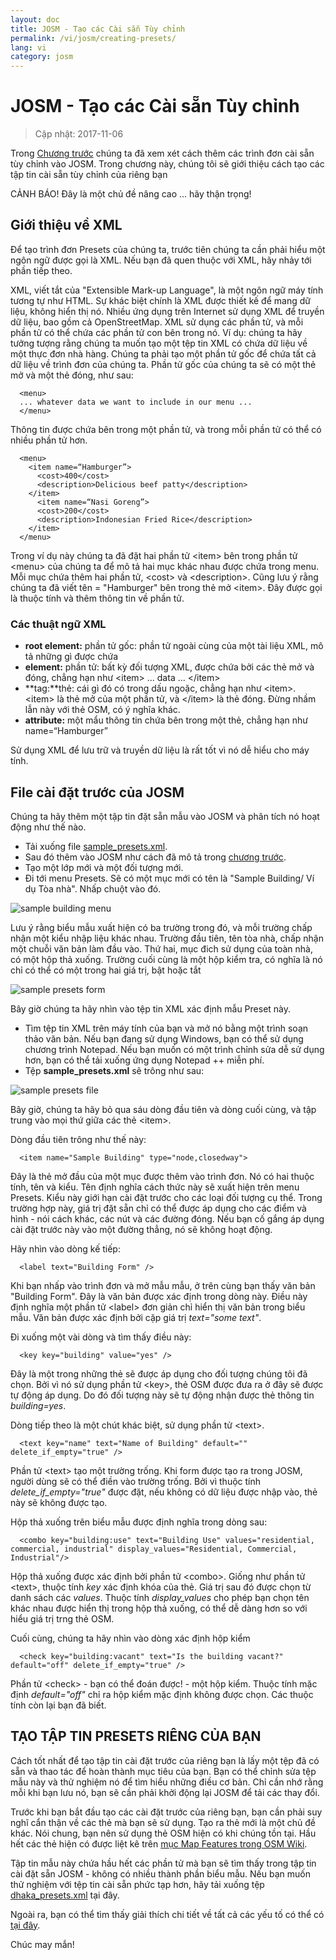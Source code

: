 ```yaml
---
layout: doc
title: JOSM - Tạo các Cài sẵn Tùy chỉnh
permalink: /vi/josm/creating-presets/
lang: vi
category: josm
---
```


JOSM - Tạo các Cài sẵn Tùy chỉnh
=======================

> Cập nhật: 2017-11-06  

Trong [Chương trước](/vi/josm/josm-presets) chúng ta đã xem xét cách thêm các trình đơn cài sẵn tùy chỉnh vào JOSM. Trong chương này, chúng tôi sẽ giới thiệu cách tạo các tập tin cài sẵn tùy chỉnh của riêng bạn  

CẢNH BÁO! Đây là một chủ đề nâng cao ... hãy thận trọng!  

Giới thiệu về XML
-------------------

Để tạo trình đơn Presets của chúng ta, trước tiên chúng ta cần phải hiểu một ngôn ngữ được gọi là XML. Nếu bạn đã quen thuộc với XML, hãy nhảy tới phần tiếp theo.  

XML, viết tắt của "Extensible Mark-up Language", là một ngôn ngữ máy tính tương tự như HTML. Sự khác biệt chính là XML được thiết kế để mang dữ liệu, không hiển thị nó. Nhiều ứng dụng trên Internet sử dụng XML để truyền dữ liệu, bao gồm cả OpenStreetMap. XML sử dụng các phần tử, và mỗi phần tử có thể chứa các phần tử con bên trong nó. Ví dụ: chúng ta hãy tưởng tượng rằng chúng ta muốn tạo một tệp tin XML có chứa dữ liệu về một thực đơn nhà hàng. Chúng ta phải tạo một phần tử gốc để chứa tất cả dữ liệu về trình đơn của chúng ta. Phần tử gốc của chúng ta sẽ có một thẻ mở và một thẻ đóng, như sau:

      <menu>
      ... whatever data we want to include in our menu ...
      </menu>

Thông tin được chứa bên trong một phần tử, và trong mỗi phần tử có thể có nhiều phần tử hơn.  

      <menu>
        <item name=“Hamburger”>
          <cost>400</cost>
          <description>Delicious beef patty</description>
        </item>
          <item name=“Nasi Goreng”>
          <cost>200</cost>
          <description>Indonesian Fried Rice</description>
        </item>
      </menu>

Trong ví dụ này chúng ta đã đặt hai phần tử &lt;item&gt; bên trong phần tử &lt;menu&gt; của chúng ta để mô tả hai mục khác nhau được chứa trong menu. Mỗi mục chứa thêm hai phần tử, &lt;cost&gt; và &lt;description&gt;. Cũng lưu ý rằng chúng ta đã viết tên = "Hamburger" bên trong thẻ mở &lt;item&gt;. Đây được gọi là thuộc tính và thêm thông tin về phần tử.


### Các thuật ngữ XML

- **root element:** phần tử gốc: phần tử ngoài cùng của một tài liệu XML, mô tả những gì được chứa  
- **element:** phần tử: bất kỳ đối tượng XML, được chứa bởi các thẻ mở và đóng, chẳng hạn như  &lt;item&gt; ... data ... &lt;/item&gt;  
- **tag:**thẻ: cái gì đó có trong dấu ngoặc, chẳng hạn như &lt;item&gt;.  &lt;item&gt; là thẻ mở của một phần tử, và &lt;/item&gt; là thẻ đóng. Đừng nhầm lẫn này với thẻ OSM, có ý nghĩa khác.  
- **attribute:** một mẩu thông tin chứa bên trong một thẻ, chẳng hạn như name=“Hamburger”  

Sử dụng XML để lưu trữ và truyền dữ liệu là rất tốt vì nó dễ hiểu cho máy tính.  


File cài đặt trước của JOSM
-------------------

Chúng ta hãy thêm một tập tin đặt sẵn mẫu vào JOSM và phân tích nó hoạt động như thế nào.  

- Tải xuống file [sample_presets.xml](/files/sample_presets.xml).  
- Sau đó thêm vào JOSM như cách đã mô tả trong [chương trước](/vi/josm/josm-presets).  
- Tạo một lớp mới và một đối tượng mới.  
- Đi tới menu Presets. Sẽ có một mục mới có tên là "Sample Building/ Ví dụ Tòa nhà". Nhấp chuột vào đó.  

![sample building menu][]

Lưu ý rằng biểu mẫu xuất hiện có ba trường trong đó, và mỗi trường chấp nhận một kiểu nhập liệu khác nhau. Trường đầu tiên, tên tòa nhà, chấp nhận một chuỗi văn bản làm đầu vào. Thứ hai, mục đich sử dụng của toàn nhà, có một hộp thả xuống. Trường cuối cùng là một hộp kiểm tra, có nghĩa là nó chỉ có thể có một trong hai giá trị, bật hoặc tắt

![sample presets form][]

Bây giờ chúng ta hãy nhìn vào tệp tin XML xác định mẫu Preset này.

- Tìm tệp tin XML trên máy tính của bạn và mở nó bằng một trình soạn thảo văn bản. Nếu bạn đang sử dụng Windows, bạn có thể sử dụng chương trình Notepad. Nếu bạn muốn có một trình chỉnh sửa dễ sử dụng hơn, bạn có thể tải xuống ứng dụng Notepad ++ miễn phí.  
- Tệp **sample_presets.xml** sẽ trông như sau:  

![sample presets file][]

Bây giờ, chúng ta hãy bỏ qua sáu dòng đầu tiên và dòng cuối cùng, và tập trung vào mọi thứ giữa các thẻ &lt;item&gt;.

Dòng đầu tiên trông như thế này:

      <item name="Sample Building" type="node,closedway">

Đây là thẻ mở đầu của một mục được thêm vào trình đơn. Nó có hai thuộc tính, tên và kiểu. Tên định nghĩa cách thức này sẽ xuất hiện trên menu Presets. Kiểu này giới hạn cài đặt trước cho các loại đối tượng cụ thể. Trong trường hợp này, giá trị đặt sẵn chỉ có thể được áp dụng cho các điểm và hình - nói cách khác, các nút và các đường đóng. Nếu bạn cố gắng áp dụng cài đặt trước này vào một đường thẳng, nó sẽ không hoạt động.  

Hãy nhìn vào dòng kế tiếp:  

      <label text="Building Form" />

Khi bạn nhấp vào trình đơn và mở mẫu mẫu, ở trên cùng bạn thấy văn bản "Building Form". Đây là văn bản được xác định trong dòng này. Điều này định nghĩa một phần tử &lt;label&gt; đơn giản chỉ hiển thị văn bản trong biểu mẫu. Văn bản được xác định bởi cặp giá trị *text="some text"*.  

Đi xuống một vài dòng và tìm thấy điều này:  

      <key key="building" value="yes" />

Đây là một trong những thẻ sẽ được áp dụng cho đối tượng chúng tôi đã chọn. Bởi vì nó sử dụng phần tử &lt;key&gt;, thẻ OSM được đưa ra ở đây sẽ được tự động áp dụng. Do đó đối tượng này sẽ tự động nhận được thẻ thông tin *building=yes*.  

Dòng tiếp theo là một chút khác biệt, sử dụng phần tử &lt;text&gt;.  

      <text key="name" text="Name of Building" default="" delete_if_empty="true" />

Phần tử &lt;text&gt; tạo một trường trống. Khi form được tạo ra trong JOSM, người dùng sẽ có thể điền vào trường trống. Bởi vì thuộc tính *delete_if_empty="true"* được đặt, nếu không có dữ liệu được nhập vào, thẻ này sẽ không được tạo.  

Hộp thả xuống trên biểu mẫu được định nghĩa trong dòng sau:  

      <combo key="building:use" text="Building Use" values="residential, commercial, industrial" display_values="Residential, Commercial, Industrial"/>

Hộp thả xuống được xác định bởi phần tử &lt;combo&gt;. Giống như phần tử &lt;text&gt;, thuộc tính *key* xác định khóa của thẻ. Giá trị sau đó được chọn từ danh sách các *values*. Thuộc tính *display_values* cho phép bạn chọn tên khác nhau được hiển thị trong hộp thả xuống, có thể dễ dàng hơn so với hiểu giá trị trng thẻ OSM.  

Cuối cùng, chúng ta hãy nhìn vào dòng xác định hộp kiểm  

      <check key="building:vacant" text="Is the building vacant?" default="off" delete_if_empty="true" />

Phần tử &lt;check&gt; - bạn có thể đoán được! - một hộp kiểm. Thuộc tính mặc định *default="off"* chỉ ra hộp kiểm mặc định không được chọn. Các thuộc tính còn lại bạn đã biết.  

TẠO TẬP TIN PRESETS RIÊNG CỦA BẠN
------------------------------

Cách tốt nhất để tạo tập tin cài đặt trước của riêng bạn là lấy một tệp đã có sẵn và thao tác để hoàn thành mục tiêu của bạn. Bạn có thể chỉnh sửa tệp mẫu này và thử nghiệm nó để tìm hiểu những điều cơ bản. Chỉ cần nhớ rằng mỗi khi bạn lưu nó, bạn sẽ cần phải khởi động lại JOSM để tải các thay đổi.  

Trước khi bạn bắt đầu tạo các cài đặt trước của riêng bạn, bạn cần phải suy nghĩ cẩn thận về các thẻ mà bạn sẽ sử dụng. Tạo ra thẻ mới là một chủ đề khác. Nói chung, bạn nên sử dụng thẻ OSM hiện có khi chúng tồn tại. Hầu hết các thẻ hiện có được liệt kê trên [mục Map Features trong OSM Wiki](http://wiki.openstreetmap.org/wiki/Map_Features).  

Tập tin mẫu này chứa hầu hết các phần tử mà bạn sẽ tìm thấy trong tập tin cài đặt sẵn JOSM - không có nhiều thành phần biểu mẫu. Nếu bạn muốn thử nghiệm với tệp tin cài sẵn phức tạp hơn, hãy tải xuống tệp [dhaka_presets.xml](/files/dhaka_presets.xml) tại đây.  

Ngoài ra, bạn có thể tìm thấy giải thích chi tiết về tất cả các yếu tố có thể có [tại đây](http://josm.openstreetmap.de/wiki/TaggingPresets).  

Chúc may mắn!  


[sample building menu]: /images/josm/sample-building-menu.png
[sample presets form]: /images/josm/sample-presets-form.png
[sample presets file]: /images/josm/sample-presets-file.png